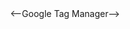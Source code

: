 <Header>
  <--Google Tag Manager-->
    <title>Goggle Analytics</title>
  <script>(function(w,d,s,l,i){w[l]=w[l]||[];w[l].push({'gtm.start':
  new Date().getTime(),event:'gtm.js'});var f=d.getElementsByTagName(s)[0],
  j=d.createElement(s),dl=l!='dataLayer'?'&l='+l:'';j.async=true;j.src=
  'https://www.googletagmanager.com/gtm.js?id='+i+dl;f.parentNode.insertBefore(j,f);
  })(window,document,'script','dataLayer','GTM-NR7R7X6T');</script>
  <!-- End Google Tag Manager -->
</Header>
<body>
  <!-- Google Tag Manager (noscript) -->
<noscript><iframe src="https://www.googletagmanager.com/ns.html?id=GTM-NR7R7X6T"
height="0" width="0" style="display:none;visibility:hidden"></iframe></noscript>
<!-- End Google Tag Manager (noscript) -->
</body>
